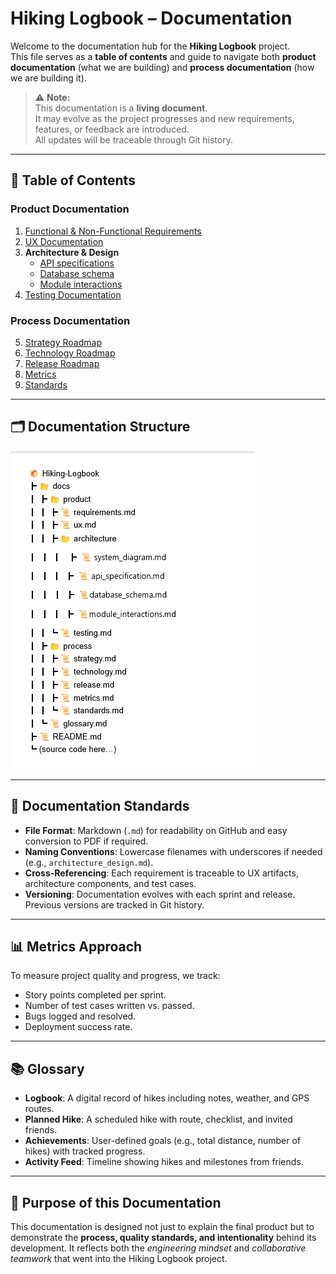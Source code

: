 # Hiking Logbook – Documentation

Welcome to the documentation hub for the **Hiking Logbook** project.  
This file serves as a **table of contents** and guide to navigate both **product documentation** (what we are building) and **process documentation** (how we are building it).  

> ⚠️ **Note:**  
> This documentation is a **living document**.  
> It may evolve as the project progresses and new requirements, features, or feedback are introduced.  
> All updates will be traceable through Git history.


---

## 📖 Table of Contents

### Product Documentation
1. [Functional & Non-Functional Requirements](https://hikers-for-life.github.io/Hiking-Logbook/product/requirements.html)
2. [UX Documentation](https://hikers-for-life.github.io/Hiking-Logbook/product/ux.html)
3. **Architecture & Design**
     - [API specifications](https://hikers-for-life.github.io/Hiking-Logbook/product/architecture/api_specifications.html)
     - [Database schema](https://hikers-for-life.github.io/Hiking-Logbook/product/architecture/database_schema.html)
     - [Module interactions](https://hikers-for-life.github.io/Hiking-Logbook/product/architecture/module_interactions.html)
4. [Testing Documentation](https://hikers-for-life.github.io/Hiking-Logbook/product/testing.html)

### Process Documentation
5. [Strategy Roadmap](https://hikers-for-life.github.io/Hiking-Logbook/process/strategy.html)
6. [Technology Roadmap](https://hikers-for-life.github.io/Hiking-Logbook/process/technology.html)
7. [Release Roadmap](https://hikers-for-life.github.io/Hiking-Logbook/process/release.html)
8. [Metrics](https://hikers-for-life.github.io/Hiking-Logbook/process/metrics.html)
9. [Standards](https://hikers-for-life.github.io/Hiking-Logbook/process/standards.html)



---

## 🗂 Documentation Structure

![text](doc_structure.png)  



---

## 📌 Documentation Standards

- **File Format**: Markdown (`.md`) for readability on GitHub and easy conversion to PDF if required.  
- **Naming Conventions**: Lowercase filenames with underscores if needed (e.g., `architecture_design.md`).  
- **Cross-Referencing**: Each requirement is traceable to UX artifacts, architecture components, and test cases.  
- **Versioning**: Documentation evolves with each sprint and release. Previous versions are tracked in Git history.  

---

## 📊 Metrics Approach

To measure project quality and progress, we track:
- Story points completed per sprint.  
- Number of test cases written vs. passed.  
- Bugs logged and resolved.  
- Deployment success rate.  

---

## 📚 Glossary

- **Logbook**: A digital record of hikes including notes, weather, and GPS routes.  
- **Planned Hike**: A scheduled hike with route, checklist, and invited friends.  
- **Achievements**: User-defined goals (e.g., total distance, number of hikes) with tracked progress.  
- **Activity Feed**: Timeline showing hikes and milestones from friends.  

---

## 🚀 Purpose of this Documentation

This documentation is designed not just to explain the final product but to demonstrate the **process, quality standards, and intentionality** behind its development. It reflects both the *engineering mindset* and *collaborative teamwork* that went into the Hiking Logbook project.




